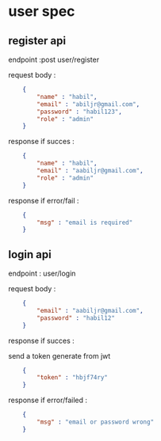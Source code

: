 # user spec

## register api
endpoint :post user/register

request body : 
```json
    {
        "name" : "habil",
        "email" : "abiljr@gmail.com",
        "password" : "habil123",
        "role" : "admin" 
    }
```

response if succes :
```json
    {
        "name" : "habil",
        "email" : "aabiljr@gmail.com",
        "role" : "admin"
    }
```
response if error/fail : 
```json
    {
        "msg" : "email is required"
    }
```

## login api
endpoint : user/login 

request body : 
```json
    {
        "email" : "aabiljr@gmail.com",
        "password" : "habil12"
    }
```
response if succes : 

send a token generate from jwt

```json
    {
        "token" : "hbjf74ry"
    }
```

response if error/failed :
```json
    {
        "msg" : "email or password wrong"
    }
```